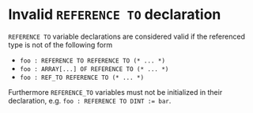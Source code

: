 # Invalid `REFERENCE TO` declaration

`REFERENCE TO` variable declarations are considered valid if the referenced type is not of the following form
* `foo : REFERENCE TO REFERENCE TO (* ... *)`
* `foo : ARRAY[...] OF REFERENCE TO (* ... *)`
* `foo : REF_TO REFERENCE TO (* ... *)`

Furthermore `REFERENCE_TO` variables must not be initialized in their declaration, e.g. `foo : REFERENCE TO DINT := bar`.